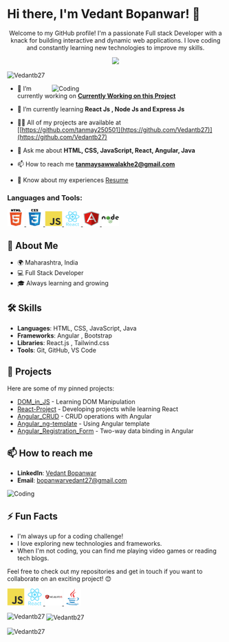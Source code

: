 
# Hi there, I'm Vedant Bopanwar! 👋



<p align="center">
  Welcome to my GitHub profile! I'm a passionate Full stack Developer with a knack for building interactive and dynamic web applications. I love coding and constantly learning new technologies to improve my skills.
</p>


<p align="center">
  <img src="https://media.giphy.com/media/26BRuo6sLetdllPAQ/giphy.gif" width="50">
</p>

<p align="left"> <img src="https://komarev.com/ghpvc/?username=Vedantb27&label=Profile%20views&color=0e75b6&style=flat" alt="Vedantb27" /> </p>

<img align="right" alt="Coding" width="400" src="https://media.giphy.com/media/qgQUggAC3Pfv687qPC/giphy.gif">

- 🔭 I’m currently working on **[Currently Working on this Project](https://github.com/Vedantb27)**

- 🌱 I’m currently learning **React Js , Node Js and Express Js**

- 👨‍💻 All of my projects are available at [[https://github.com/tanmay250501](https://github.com/Vedantb27)](https://github.com/Vedantb27)

- 💬 Ask me about **HTML, CSS, JavaScript, React, Angular, Java**

- 📫 How to reach me **tanmaysawwalakhe2@gmail.com**

- 📄 Know about my experiences [Resume](https://drive.google.com/)



<h3 align="left">Languages and Tools:</h3>
<p align="left"> 
<a href="https://www.w3.org/html/" target="_blank"> <img src="https://raw.githubusercontent.com/devicons/devicon/master/icons/html5/html5-original-wordmark.svg" alt="html5" width="40" height="40"/> </a> 
<a href="https://www.w3schools.com/css/" target="_blank"> <img src="https://raw.githubusercontent.com/devicons/devicon/master/icons/css3/css3-original-wordmark.svg" alt="css3" width="40" height="40"/> </a> 
<a href="https://developer.mozilla.org/en-US/docs/Web/JavaScript" target="_blank"> 
  <img src="https://raw.githubusercontent.com/devicons/devicon/master/icons/javascript/javascript-original.svg" alt="javascript" width="40" height="35"/> 
</a>
<a href="https://reactjs.org/" target="_blank"> 
  <img src="https://raw.githubusercontent.com/devicons/devicon/master/icons/react/react-original-wordmark.svg" alt="react" width="40" height="35"/> 
</a>
<a href="https://angular.io/" target="_blank"> 
  <img src="https://raw.githubusercontent.com/devicons/devicon/master/icons/angularjs/angularjs-original.svg" alt="angular" width="40" height="35"/> 
</a>
<a href="https://nodejs.org/" target="_blank"> 
  <img src="https://raw.githubusercontent.com/devicons/devicon/master/icons/nodejs/nodejs-original-wordmark.svg" alt="nodejs" width="40" height="35"/> 
</a>





## 🚀 About Me

- 🌍 Maharashtra, India
- 💻 Full Stack Developer
- 🎓 Always learning and growing

## 🛠️ Skills

- **Languages**: HTML, CSS, JavaScript, Java
- **Frameworks**: Angular , Bootstrap
- **Libraries**: React.js , Tailwind.css
- **Tools**: Git, GitHub, VS Code

## 🌟 Projects

Here are some of my pinned projects:

- [DOM_in_JS](https://github.com/tanmay250501/DOM_in_JS) - Learning DOM Manipulation
- [React-Project](https://github.com/tanmay250501/React-Project) - Developing projects while learning React
- [Angular_CRUD](https://github.com/tanmay250501/Angular_CRUD) - CRUD operations with Angular
- [Angular_ng-template](https://github.com/tanmay250501/Angular_ng-template) - Using Angular template
- [Angular_Registration_Form](https://github.com/tanmay250501/Angular_Registration_Form) - Two-way data binding in Angular

## 📫 How to reach me

- **LinkedIn**: [Vedant Bopanwar](https://www.linkedin.com/in/tanmay-sawwalakhe)
- **Email**: bopanwarvedant27@gmail.com

![Coding](https://media.giphy.com/media/VTtANKl0beDFQRLDTh/giphy.gif)

## ⚡ Fun Facts

- I'm always up for a coding challenge!
- I love exploring new technologies and frameworks.
- When I'm not coding, you can find me playing video games or reading tech blogs.

Feel free to check out my repositories and get in touch if you want to collaborate on an exciting project! 😊


<img src="https://raw.githubusercontent.com/devicons/devicon/master/icons/javascript/javascript-original.svg" alt="javascript" width="40" height="40"/> </a>
<a href="https://reactjs.org/" target="_blank"> <img src="https://raw.githubusercontent.com/devicons/devicon/master/icons/react/react-original-wordmark.svg" alt="react" width="40" height="40"/> </a> 
<a href="https://angular.io" target="_blank"> <img src="https://raw.githubusercontent.com/devicons/devicon/master/icons/angularjs/angularjs-original-wordmark.svg" alt="angular" width="40" height="40"/> </a> 
<a href="https://www.java.com" target="_blank"> <img src="https://raw.githubusercontent.com/devicons/devicon/master/icons/java/java-original.svg" alt="java" width="40" height="40"/> </a> 
</p>

<p><img align="left" src="https://github-readme-stats.vercel.app/api/top-langs?username=Vedantb27&show_icons=true&locale=en&layout=compact&theme=tokyonight" alt="Vedantb27" /></p>

<p>&nbsp;<img align="center" src="https://github-readme-stats.vercel.app/api?username=Vedantb27&show_icons=true&locale=en&theme=tokyonight" alt="Vedantb27" /></p>


<p><img align="center" src="https://github-readme-streak-stats.herokuapp.com/?user=Vedantb27&theme=tokyonight" alt="Vedantb27" /></p>

